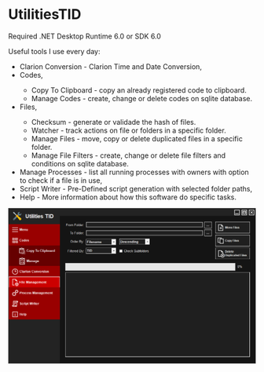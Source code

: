# UtilitiesTID
<p>Required .NET Desktop Runtime 6.0 or SDK 6.0</p>
<p>Useful tools I use every day:</p>
<ul>
<li>Clarion Conversion - Clarion Time and Date Conversion,</li>
<li>Codes,</li>
	<ul>
	<li>Copy To Clipboard - copy an already registered code to clipboard.</li>
	<li>Manage Codes - create, change or delete codes on sqlite database.</li>
	</ul>
<li>Files,</li>
	<ul>
	<li>Checksum - generate or validade the hash of files.</li>
	<li>Watcher - track actions on file or folders in a specific folder.</li>
	<li>Manage Files - move, copy or delete duplicated files in a specific folder.</li>
	<li>Manage File Filters - create, change or delete file filters and conditions on sqlite database.</li>
	</ul>
<li>Manage Processes - list all running processes with owners with option to check if a file is in use,</li>
<li>Script Writer - Pre-Defined script generation with selected folder paths,</li>
<li>Help - More information about how this software do specific tasks.</li>
</ul>
<img src="https://github.com/Neerosh/UtilitiesTID/blob/master/UtilitiesTID.png?raw=true">
